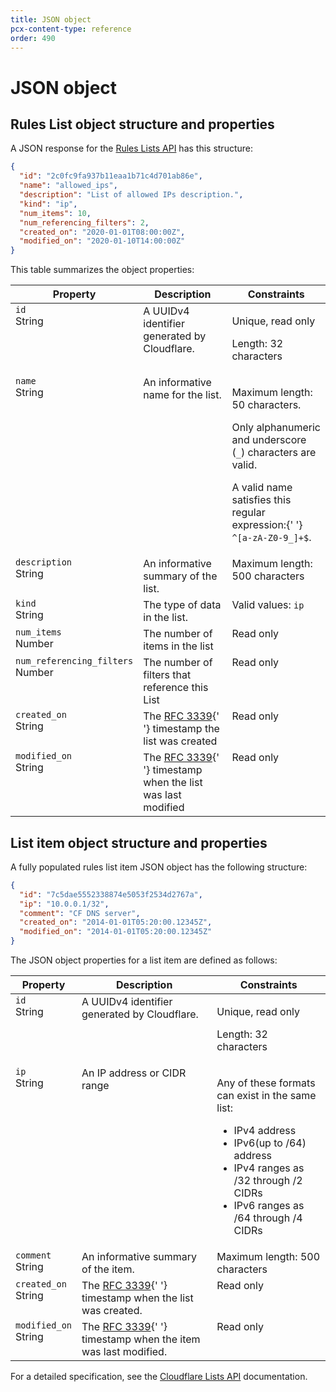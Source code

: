 ```yaml
---
title: JSON object
pcx-content-type: reference
order: 490
---
```


# JSON object

## Rules List object structure and properties

A JSON response for the [Rules Lists API](https://api.cloudflare.com/#filters-properties) has this structure:

```json
{
  "id": "2c0fc9fa937b11eaa1b71c4d701ab86e",
  "name": "allowed_ips",
  "description": "List of allowed IPs description.",
  "kind": "ip",
  "num_items": 10,
  "num_referencing_filters": 2,
  "created_on": "2020-01-01T08:00:00Z",
  "modified_on": "2020-01-10T14:00:00Z"
}
```

This table summarizes the object properties:

<TableWrap>
  <table style="width: 100%">
    <thead>
      <tr>
        <th>Property</th>
        <th>Description</th>
        <th>Constraints</th>
      </tr>
    </thead>
    <tbody style="vertical-align:top">
      <tr>
        <td>
          <code>id</code>
          <br />
          <Type>String</Type>
        </td>
        <td>A UUIDv4 identifier generated by Cloudflare.</td>
        <td>
          <p>Unique, read only</p>
          <p>Length: 32 characters</p>
        </td>
      </tr>
      <tr>
        <td>
          <code>name</code>
          <br />
          <Type>String</Type>
        </td>
        <td>An informative name for the list.</td>
        <td>
          <p>Maximum length: 50 characters.</p>
          <p>
            Only alphanumeric and underscore (<code class="InlineCode">_</code>)
            characters are valid.
          </p>
          <p>
            A valid name satisfies this regular expression:{' '}
            <code class="InlineCode">^[a-zA-Z0-9_]+$</code>.
          </p>
        </td>
      </tr>
      <tr>
        <td>
          <code>description</code>
          <br />
          <Type>String</Type>
        </td>
        <td>An informative summary of the list.</td>
        <td>Maximum length: 500 characters</td>
      </tr>
      <tr>
        <td>
          <code>kind</code>
          <br />
          <Type>String</Type>
        </td>
        <td>The type of data in the list.</td>
        <td>
          Valid values: <code class="InlineCode">ip</code>
        </td>
      </tr>
      <tr>
        <td>
          <code>num_items</code>
          <br />
          <Type>Number</Type>
        </td>
        <td>The number of items in the list</td>
        <td>Read only</td>
      </tr>
      <tr>
        <td>
          <code>num_referencing_filters</code>
          <br />
          <Type>Number</Type>
        </td>
        <td>The number of filters that reference this List</td>
        <td>Read only</td>
      </tr>
      <tr>
        <td>
          <code>created_on</code>
          <br />
          <Type>String</Type>
        </td>
        <td>
          The <a href="https://tools.ietf.org/html/rfc3339">RFC 3339</a>{' '}
          timestamp the list was created
        </td>
        <td>Read only</td>
      </tr>
      <tr>
        <td>
          <code>modified_on</code>
          <br />
          <Type>String</Type>
        </td>
        <td>
          The <a href="https://tools.ietf.org/html/rfc3339">RFC 3339</a>{' '}
          timestamp when the list was last modified
        </td>
        <td>Read only</td>
      </tr>
    </tbody>
  </table>
</TableWrap>

## List item object structure and properties

A fully populated rules list item JSON object has the following structure:

```json
{
  "id": "7c5dae5552338874e5053f2534d2767a",
  "ip": "10.0.0.1/32",
  "comment": "CF DNS server",
  "created_on": "2014-01-01T05:20:00.12345Z",
  "modified_on": "2014-01-01T05:20:00.12345Z"
}
```

The JSON object properties for a list item are defined as follows:

<TableWrap>
  <table style="width: 100%">
    <thead>
      <tr>
        <th>Property</th>
        <th>Description</th>
        <th>Constraints</th>
      </tr>
    </thead>
    <tbody style="vertical-align:top">
      <tr>
        <td>
          <code>id</code>
          <br />
          <Type>String</Type>
        </td>
        <td>A UUIDv4 identifier generated by Cloudflare.</td>
        <td>
          <p>Unique, read only</p>
          <p>Length: 32 characters</p>
        </td>
      </tr>
      <tr>
        <td>
          <code>ip</code>
          <br />
          <Type>String</Type>
        </td>
        <td>An IP address or CIDR range</td>
        <td>
          <p>
            Any of these formats can exist in the same list:
            <ul>
              <li>IPv4 address</li>
              <li>IPv6(up to /64) address</li>
              <li>IPv4 ranges as /32 through /2 CIDRs</li>
              <li>IPv6 ranges as /64 through /4 CIDRs</li>
            </ul>
          </p>
        </td>
      </tr>
      <tr>
        <td>
          <code>comment</code>
          <br />
          <Type>String</Type>
        </td>
        <td>An informative summary of the item.</td>
        <td>Maximum length: 500 characters</td>
      </tr>
      <tr>
        <td>
          <code>created_on</code>
          <br />
          <Type>String</Type>
        </td>
        <td>
          The <a href="https://tools.ietf.org/html/rfc3339">RFC 3339</a>{' '}
          timestamp when the list was created.
        </td>
        <td>Read only</td>
      </tr>
      <tr>
        <td>
          <code>modified_on</code>
          <br />
          <Type>String</Type>
        </td>
        <td>
          The <a href="https://tools.ietf.org/html/rfc3339">RFC 3339</a>{' '}
          timestamp when the item was last modified.
        </td>
        <td>Read only</td>
      </tr>
    </tbody>
  </table>
</TableWrap>

For a detailed specification, see the [Cloudflare Lists API](https://api.cloudflare.com/#rules-lists-properties) documentation.
